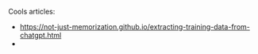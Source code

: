 Cools articles:
- https://not-just-memorization.github.io/extracting-training-data-from-chatgpt.html
- 
